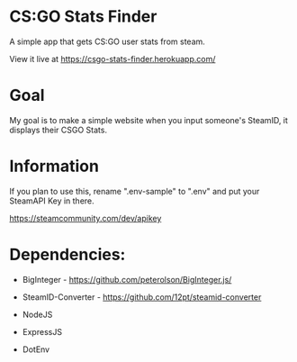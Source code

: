 # CS:GO Stats Finder
A simple app that gets CS:GO user stats from steam.

View it live at https://csgo-stats-finder.herokuapp.com/

# Goal
My goal is to make a simple website when you input someone's SteamID, it displays their CSGO Stats.

# Information
If you plan to use this, rename ".env-sample" to ".env" and put your SteamAPI Key in there.

https://steamcommunity.com/dev/apikey 

# Dependencies:

- BigInteger - https://github.com/peterolson/BigInteger.js/

- SteamID-Converter - https://github.com/12pt/steamid-converter

- NodeJS

- ExpressJS

- DotEnv
